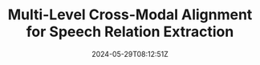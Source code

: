 ---
title: "Multi-Level Cross-Modal Alignment for Speech Relation Extraction"
authors:
- Liang Zhang
- Zhen Yang
- Biao Fu
- Ziyao Lu
- Liangying Shao
- Shiyu Liu
- Fandong Meng
- Jie Zhou
- Xiaoli Wang
- Jinsong Su
author_notes:
- 
- 
- 
- 
- 
- 
- 
- 
- 
- "通讯作者"
date: "2024-05-29T08:12:51Z"
publishDate: "2025-05-29T08:12:51Z"
publication_types: [信息抽取]
publication: "**In Proc. of EMNLP 2024.** (CCF-B类)"
---